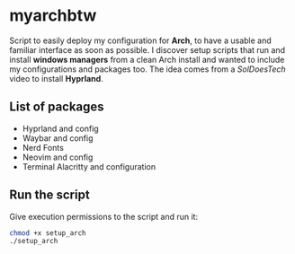# myarchbtw

Script to easily deploy my configuration for **Arch**, to have a usable and familiar interface as soon as possible. I discover setup scripts that run and install **windows managers** from a clean Arch install and wanted to include my configurations and packages too. The idea comes from a *SolDoesTech* video to install **Hyprland**.



## List of packages
- Hyprland and config
- Waybar and config
- Nerd Fonts
- Neovim and config
- Terminal Alacritty and configuration

## Run the script
Give execution permissions to the script and run it:
```bash
chmod +x setup_arch
./setup_arch
```
